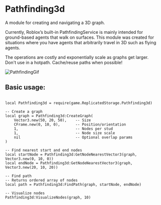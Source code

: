 # Pathfinding3d
A module for creating and navigating a 3D graph.

Currently, Roblox’s built-in PathfindingService is mainly intended for ground-based agents that walk on surfaces. This module was created for situations where you have agents that arbitrarily travel in 3D such as flying agents. 

The operations are costly and exponentially scale as graphs get larger. Don't use in a hotpath. Cache/reuse paths when possible!  

![PathfindingGif](https://github.com/user-attachments/assets/e895af4a-e6f8-49fb-a773-7391cfc2c2c6)


## Basic usage:
```

local Pathfinding3d = require(game.ReplicatedStorage.Pathfinding3d)

-- Create a graph
local graph = Pathfinding3d:CreateGraph(
    Vector3.new(50, 20, 50),    -- Size
    CFrame.new(0, 10, 0),       -- Position/orientation
    1,                          -- Nodes per stud
    1,                          -- Node size scale
    nil                         -- Optional overlap params
)

-- Find nearest start and end nodes
local startNode = Pathfinding3d:GetNodeNearestVector3(graph, Vector3.new(0, 10, 0))
local endNode = Pathfinding3d:GetNodeNearestVector3(graph, Vector3.new(20, 10, 20))

-- Find path
-- Returns ordered array of nodes
local path = Pathfinding3d:FindPath(graph, startNode, endNode)

-- Visualize nodes
Pathfinding3d:VisualizeNodes(graph, 10)

```

